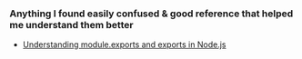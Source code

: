 ### Anything I found easily confused &amp; good reference that helped me understand them better

- [Understanding module.exports and exports in Node.js](http://www.sitepoint.com/understanding-module-exports-exports-node-js/)

